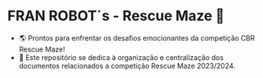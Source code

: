 # FRAN ROBOT´s - Rescue Maze 🚥
- 🌎 Prontos para enfrentar os desafios emocionantes da competição CBR Rescue Maze!
- 📑 Este repositório se dedica à organização e centralização dos documentos relacionados a competição Rescue Maze 2023/2024.
